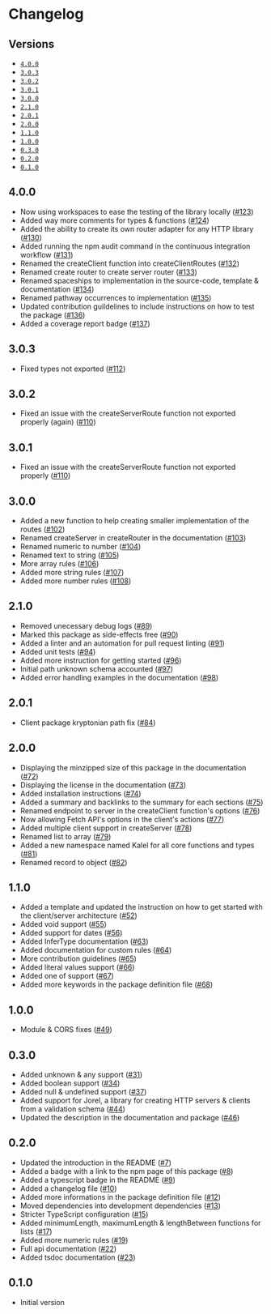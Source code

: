 # Changelog

## Versions

- [`4.0.0`](#400)
- [`3.0.3`](#303)
- [`3.0.2`](#302)
- [`3.0.1`](#301)
- [`3.0.0`](#300)
- [`2.1.0`](#210)
- [`2.0.1`](#201)
- [`2.0.0`](#200)
- [`1.1.0`](#110)
- [`1.0.0`](#100)
- [`0.3.0`](#030)
- [`0.2.0`](#020)
- [`0.1.0`](#010)

## 4.0.0

- Now using workspaces to ease the testing of the library locally ([#123](https://github.com/aminnairi/kryptonian/pull/123))
- Added way more comments for types & functions ([#124](https://github.com/aminnairi/kryptonian/pull/124))
- Added the ability to create its own router adapter for any HTTP library ([#130](https://github.com/aminnairi/kryptonian/pull/130))
- Added running the npm audit command in the continuous integration workflow ([#131](https://github.com/aminnairi/kryptonian/pull/131))
- Renamed the createClient function into createClientRoutes ([#132](https://github.com/aminnairi/kryptonian/pull/132))
- Renamed create router to create server router ([#133](https://github.com/aminnairi/kryptonian/pull/133))
- Renamed spaceships to implementation in the source-code, template & documentation ([#134](https://github.com/aminnairi/kryptonian/pull/134))
- Renamed pathway occurrences to implementation ([#135](https://github.com/aminnairi/kryptonian/pull/135))
- Updated contribution guildelines to include instructions on how to test the package ([#136](https://github.com/aminnairi/kryptonian/pull/136))
- Added a coverage report badge ([#137](https://github.com/aminnairi/kryptonian/pull/137))

## 3.0.3

- Fixed types not exported ([#112](https://github.com/aminnairi/kryptonian/pull/112))

## 3.0.2

- Fixed an issue with the createServerRoute function not exported properly (again) ([#110](https://github.com/aminnairi/kryptonian/pull/110))

## 3.0.1

- Fixed an issue with the createServerRoute function not exported properly ([#110](https://github.com/aminnairi/kryptonian/pull/110))

## 3.0.0

- Added a new function to help creating smaller implementation of the routes ([#102](https://github.com/aminnairi/kryptonian/pull/102))
- Renamed createServer in createRouter in the documentation ([#103](https://github.com/aminnairi/kryptonian/pull/103))
- Renamed numeric to number ([#104](https://github.com/aminnairi/kryptonian/pull/104))
- Renamed text to string ([#105](https://github.com/aminnairi/kryptonian/pull/105))
- More array rules ([#106](https://github.com/aminnairi/kryptonian/pull/106))
- Added more string rules ([#107](https://github.com/aminnairi/kryptonian/pull/107))
- Added more number rules ([#108](https://github.com/aminnairi/kryptonian/pull/108))

## 2.1.0

- Removed unecessary debug logs ([#89](https://github.com/aminnairi/kryptonian/pull/89))
- Marked this package as side-effects free ([#90](https://github.com/aminnairi/kryptonian/pull/90))
- Added a linter and an automation for pull request linting ([#91](https://github.com/aminnairi/kryptonian/pull/91))
- Added unit tests ([#94](https://github.com/aminnairi/kryptonian/pull/94))
- Added more instruction for getting started ([#96](https://github.com/aminnairi/kryptonian/pull/96))
- Initial path unknown schema accounted ([#97](https://github.com/aminnairi/kryptonian/pull/97))
- Added error handling examples in the documentation ([#98](https://github.com/aminnairi/kryptonian/pull/98))

## 2.0.1

- Client package kryptonian path fix ([#84](https://github.com/aminnairi/kryptonian/pull/84))

## 2.0.0

- Displaying the minzipped size of this package in the documentation ([#72](https://github.com/aminnairi/kryptonian/pull/72))
- Displaying the license in the documentation ([#73](https://github.com/aminnairi/kryptonian/pull/73))
- Added installation instructions ([#74](https://github.com/aminnairi/kryptonian/pull/74))
- Added a summary and backlinks to the summary for each sections ([#75](https://github.com/aminnairi/kryptonian/pull/75))
- Renamed endpoint to server in the createClient function's options ([#76](https://github.com/aminnairi/kryptonian/pull/76))
- Now allowing Fetch API's options in the client's actions ([#77](https://github.com/aminnairi/kryptonian/pull/77))
- Added multiple client support in createServer ([#78](https://github.com/aminnairi/kryptonian/pull/78))
- Renamed list to array ([#79](https://github.com/aminnairi/kryptonian/pull/79))
- Added a new namespace named Kalel for all core functions and types ([#81](https://github.com/aminnairi/kryptonian/pull/81))
- Renamed record to object ([#82](https://github.com/aminnairi/kryptonian/pull/82))

## 1.1.0

- Added a template and updated the instruction on how to get started with the client/server architecture ([#52](https://github.com/aminnairi/kryptonian/pull/52))
- Added void support ([#55](https://github.com/aminnairi/kryptonian/pull/55))
- Added support for dates ([#56](https://github.com/aminnairi/kryptonian/pull/56))
- Added InferType documentation ([#63](https://github.com/aminnairi/kryptonian/pull/63))
- Added documentation for custom rules ([#64](https://github.com/aminnairi/kryptonian/pull/64))
- More contribution guidelines ([#65](https://github.com/aminnairi/kryptonian/pull/65))
- Added literal values support ([#66](https://github.com/aminnairi/kryptonian/pull/66))
- Added one of support ([#67](https://github.com/aminnairi/kryptonian/pull/67))
- Added more keywords in the package definition file ([#68](https://github.com/aminnairi/kryptonian/pull/68))

## 1.0.0

- Module & CORS fixes ([#49](https://github.com/aminnairi/kryptonian/pull/49))

## 0.3.0

- Added unknown & any support ([#31](https://github.com/aminnairi/kryptonian/pull/31))
- Added boolean support ([#34](https://github.com/aminnairi/kryptonian/pull/34))
- Added null & undefined support ([#37](https://github.com/aminnairi/kryptonian/pull/37))
- Added support for Jorel, a library for creating HTTP servers & clients from a validation schema ([#44](https://github.com/aminnairi/kryptonian/pull/44))
- Updated the description in the documentation and package ([#46](https://github.com/aminnairi/kryptonian/pull/46))

## 0.2.0

- Updated the introduction in the README ([#7](https://github.com/aminnairi/kryptonian/pull/7))
- Added a badge with a link to the npm page of this package ([#8](https://github.com/aminnairi/kryptonian/pull/8))
- Added a typescript badge in the README ([#9](https://github.com/aminnairi/kryptonian/pull/9))
- Added a changelog file ([#10](https://github.com/aminnairi/kryptonian/pull/10))
- Added more informations in the package definition file ([#12](https://github.com/aminnairi/kryptonian/pull/12))
- Moved dependencies into development dependencies ([#13](https://github.com/aminnairi/kryptonian/pull/13))
- Stricter TypeScript configuration ([#15](https://github.com/aminnairi/kryptonian/pull/15))
- Added minimumLength, maximumLength & lengthBetween functions for lists ([#17](https://github.com/aminnairi/kryptonian/pull/17))
- Added more numeric rules ([#19](https://github.com/aminnairi/kryptonian/pull/19))
- Full api documentation ([#22](https://github.com/aminnairi/kryptonian/pull/22))
- Added tsdoc documentation ([#23](https://github.com/aminnairi/kryptonian/pull/23))

## 0.1.0

- Initial version
